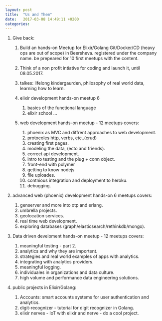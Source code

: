 ```yaml
---
layout: post
title:  "Us and Them"
date:   2017-03-08 14:49:11 +0200
categories:
---
```


1. Give back:
   1. Build an hands-on Meetup for Elixir/Golang Git/Docker/CD (heavy ops are out
      of scope) in Beersheva. registered under the company name. be prepeared
      for 10 first meetups with the content.
   2. Think of a non profit intiative for coding and launch it, until 08.05.2017.
   3. talkes: lifelong kindergaurden, philosophy of real world data, learning
      how to learn.

   4. elixir development hands-on meetup 6
      1. basics of the functional language
      2. elixir school ...

   4. web development hands-on meetup - 12 meetups covers:
      1. phoenix as MVC and diffrent approaches to web development.
      2. protocoles http, verbs, etc..(crud)
      2. creating first pages.
      3. modeling the data, (ecto and friends).
      4. correct api development.
      5. intro to testing and the plug + conn object.
      6. front-end with polymer
      7. getting to know nodejs
      9. file uploades.
      10. contnious integration and deployment to heroku.
      11. debugging.

  4. advanced web (phoenix) development hands-on 6 meetups covers:
     1. genserver and more into otp and erlang.
     2. umbrella projects.
     3. geolocation services.
     8. real time web development.
     6. exploring databases (graph/elasticsearch/rethinkdb/mongo).

   4. Data driven develoment hands-on meetup - 12 meetups covers:
      1. meaningful testing - part 2.
      2. analytics and why they are importent.
      3. strategies and real world examples of apps with analytics.
      4. integrating with analytics providers.
      5. meaningful logging.
      7. individuales in organizations and data culture.
      8. high volume and performance data engineering solutions.

2. public projects in Elixir/Golang:
    1. Accounts: smart accounts systems for user authentication and analytics.
    2. digit-recognizer - tutorial for digit recognizer in Golang.
    3. elixir nerves - IoT with elixir and nerve - do a cool project.
